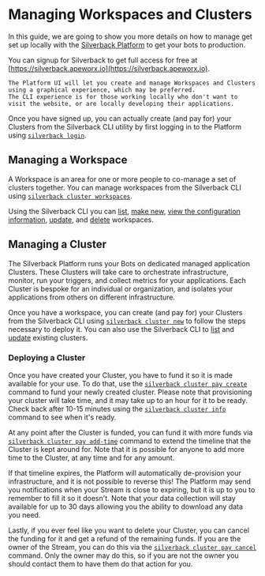 # Managing Workspaces and Clusters

In this guide, we are going to show you more details on how to manage get set up locally with the [Silverback Platform](https://silverback.apeworx.io) to get your bots to production.

You can signup for Silverback to get full access for free at [https://silverback.apeworx.io](https://silverback.apeworx.io).

```{note}
The Platform UI will let you create and manage Workspaces and Clusters using a graphical experience, which may be preferred.
The CLI experience is for those working locally who don't want to visit the website, or are locally developing their applications.
```

Once you have signed up, you can actually create (and pay for) your Clusters from the Silverback CLI utility by first
logging in to the Platform using [`silverback login`][silverback-login].

## Managing a Workspace

A Workspace is an area for one or more people to co-manage a set of clusters together. You can manage workspaces from the Silverback CLI using [`silverback cluster workspaces`][silverback-cluster-workspaces].

Using the Silverback CLI you can [list][silverback-cluster-workspaces-list], [make new][silverback-cluster-workspaces-new], [view the configuration information][silverback-cluster-workspaces-info], [update][silverback-cluster-workspaces-update], and [delete][silverback-cluster-workspaces-delete] workspaces.

## Managing a Cluster

The Silverback Platform runs your Bots on dedicated managed application Clusters.
These Clusters will take care to orchestrate infrastructure, monitor, run your triggers, and collect metrics for your applications.
Each Cluster is bespoke for an individual or organization, and isolates your applications from others on different infrastructure.

Once you have a workspace, you can create (and pay for) your Clusters from the Silverback CLI using [`silverback cluster new`][silverback-cluster-new] to follow the steps necessary to deploy it. You can also use the Silverback CLI to [list][silverback-cluster-list] and [update][silverback-cluster-update] existing clusters.

### Deploying a Cluster

Once you have created your Cluster, you have to fund it so it is made available for your use.
To do that, use the [`silverback cluster pay create`][silverback-cluster-pay-create] command to fund your newly created cluster.
Please note that provisioning your cluster will take time, and it may take up to an hour for it to be ready.
Check back after 10-15 minutes using the [`silverback cluster info`][silverback-cluster-info] command to see when it's ready.

At any point after the Cluster is funded, you can fund it with more funds via [`silverback cluster pay add-time`][silverback-cluster-pay-add-time]
command to extend the timeline that the Cluster is kept around for.
Note that it is possible for anyone to add more time to the Cluster, at any time and for any amount.

If that timeline expires, the Platform will automatically de-provision your infrastructure, and it is not possible to reverse this!
The Platform may send you notifications when your Stream is close to expiring, but it is up to you to remember to fill it so it doesn't.
Note that your data collection will stay available for up to 30 days allowing you the ability to download any data you need.

Lastly, if you ever feel like you want to delete your Cluster, you can cancel the funding for it and get a refund of the remaining funds.
If you are the owner of the Stream, you can do this via the [`silverback cluster pay cancel`][silverback-cluster-pay-cancel] command.
Only the owner may do this, so if you are not the owner you should contact them to have them do that action for you.

[silverback-cluster-info]: ../commands/cluster.html#silverback-cluster-info
[silverback-cluster-list]: ../commands/cluster.html#silverback-cluster-list
[silverback-cluster-new]: ../commands/cluster.html#silverback-cluster-new
[silverback-cluster-pay-add-time]: ../commands/cluster.html#silverback-cluster-pay-add-time
[silverback-cluster-pay-cancel]: ../commands/cluster.html#silverback-cluster-pay-cancel
[silverback-cluster-pay-create]: ../commands/cluster.html#silverback-cluster-pay-create
[silverback-cluster-update]: ../commands/cluster.html#silverback-cluster-update
[silverback-cluster-workspaces]: ../commands/cluster.html#silverback-cluster-workspaces
[silverback-cluster-workspaces-delete]: ../commands/cluster.html#silverback-cluster-workspaces-delete
[silverback-cluster-workspaces-info]: ../commands/cluster.html#silverback-cluster-workspaces-info
[silverback-cluster-workspaces-list]: ../commands/cluster.html#silverback-cluster-workspaces-list
[silverback-cluster-workspaces-new]: ../commands/cluster.html#silverback-cluster-workspaces-new
[silverback-cluster-workspaces-update]: ../commands/cluster.html#silverback-cluster-workspaces-update
[silverback-login]: ../commands/cluster.html#silverback-login
